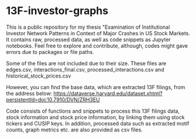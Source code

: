 # 13F-investor-graphs
This is a public repository for my thesis "Examination of Institutional Investor Network Patterns in Context of Major Crashes in US Stock Markets. It contains raw, processed data, as well as code snippets as Jupyter notebooks. Feel free to explore and contribute, although, codes might gave errors due to packages or file paths.

Some of the files are not included due to their size. These files are edges.csv, interactions_final.csv, processed_interactions.csv and historical_stock_prices.csv

However, you can find the base data, which are extracted 13F filings, from the address below:
https://dataverse.harvard.edu/dataset.xhtml?persistentId=doi:10.7910/DVN/ZRH3EU

Code consists of functions and snippets to process this 13F filings data, stock information and stock price information, by linking them using stock tickers and CUSIP keys. In addition, processed data such as extracted motif counts, graph metrics etc. are also provided as csv files.

